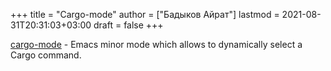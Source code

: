 +++
title = "Cargo-mode"
author = ["Бадыков Айрат"]
lastmod = 2021-08-31T20:31:03+03:00
draft = false
+++

[cargo-mode](https://github.com/ayrat555/cargo-mode) - Emacs minor mode which allows to dynamically select a Cargo command.
